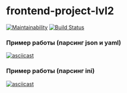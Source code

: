 # frontend-project-lvl2

[![Maintainability](https://api.codeclimate.com/v1/badges/a4920490021475b7f668/maintainability)](https://codeclimate.com/github/popkovandrey/frontend-project-lvl2/maintainability)
[![Build Status](https://travis-ci.org/popkovandrey/frontend-project-lvl2.svg?branch=master)](https://travis-ci.org/popkovandrey/frontend-project-lvl2)

### Пример работы (парсинг json и yaml)
[![asciicast](https://asciinema.org/a/288299.svg)](https://asciinema.org/a/288299)

### Пример работы (парсинг ini)
[![asciicast](https://asciinema.org/a/288418.svg)](https://asciinema.org/a/288418)
